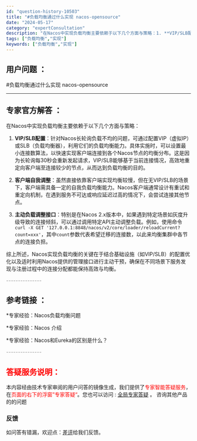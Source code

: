 ```yaml
---
id: "question-history-10503"
title: "#负载均衡通过什么实现 nacos-opensource"
date: "2024-05-17"
category: "expertConsultation"
description: "在Nacos中实现负载均衡主要依赖于以下几个方面与策略：1. **VIP/SLB配置**：针对Nacos长轮询负载不均的问题，可通过配置VIP（虚拟IP）或SLB（负载均衡器），利用它们的负载均衡能力。具体实施时，可以设置最小连接数算法，以快速实现客户端连接到各个Nacos节点的均衡分布。这是因为长"
tags: ["负载均衡","实现"]
keywords: ["负载均衡","实现"]
---
```


## 用户问题 ： 
 #负载均衡通过什么实现 nacos-opensource 

---------------
## 专家官方解答 ：

在Nacos中实现负载均衡主要依赖于以下几个方面与策略：

1. **VIP/SLB配置**：针对Nacos长轮询负载不均的问题，可通过配置VIP（虚拟IP）或SLB（负载均衡器），利用它们的负载均衡能力。具体实施时，可以设置最小连接数算法，以快速实现客户端连接到各个Nacos节点的均衡分布。这是因为长轮询每30秒会重新发起请求，VIP/SLB能够基于当前连接情况，高效地重定向客户端至连接较少的节点，从而达到负载均衡的目的。

2. **客户端自我调整**：虽然直接依靠客户端实现均衡较慢，但在无VIP/SLB的场景下，客户端需具备一定的自我负载均衡能力。Nacos客户端通常设计有重试和重定向机制，在遇到服务不可达或响应延迟过高的情况下，会尝试连接其他节点。

3. **主动负载调整接口**：特别是在Nacos 2.x版本中，如果遇到特定场景如灰度升级导致的连接倾斜，可以通过调用特定API主动调整负载。例如，使用命令`curl -X GET '127.0.0.1:8848/nacos/v2/core/loader/reloadCurrent?count=xxx'`，其中`count`参数代表希望迁移的连接数，以此来均衡集群中各节点的连接负担。

综上所述，Nacos实现负载均衡的关键在于结合基础设施（如VIP/SLB）的配置优化以及适时利用Nacos提供的管理接口进行主动干预，确保在不同场景下服务发现与注册过程中的连接分配都能保持高效与均衡。


<font color="#949494">---------------</font> 


## 参考链接 ：

*专家经验：Nacos负载均衡问题 
 
 *专家经验：Nacos 介绍 
 
 *专家经验：Nacos和Eureka的区别是什么？ 


 <font color="#949494">---------------</font> 
 


## <font color="#FF0000">答疑服务说明：</font> 

本内容经由技术专家审阅的用户问答的镜像生成，我们提供了<font color="#FF0000">专家智能答疑服务</font>，在<font color="#FF0000">页面的右下的浮窗”专家答疑“</font>。您也可以访问 : [全局专家答疑](https://opensource.alibaba.com/chatBot) 。 咨询其他产品的的问题

### 反馈
如问答有错漏，欢迎点：[差评](https://ai.nacos.io/user/feedbackByEnhancerGradePOJOID?enhancerGradePOJOId=13700)给我们反馈。

